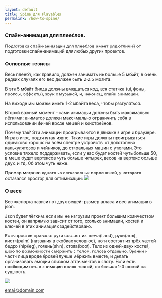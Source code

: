 ```yaml
---
layout: default
title: Spine для Playables
permalink: /how-to-spine/
---
```


### Спайн-анимация для плееблов.

Подготовка спайн-анимации для плееблов имеет ряд отличий от подготовки спайн-анимаций для любых других проектов.

### Основные тезисы

Весь плеебл, как правило, должен занимать не больше 5 мбайт, в очень редких случаях его вес должен быть 2-2.5 мбайта. 

В эти 5 мбайт билда должны вмещаться код, вся статика (ui, фоны, пропсы, эффекты), звук с музыкой, и, наконец, спайн анимации. 

На выходе мы можем иметь 1-2 мбайта веса, чтобы разгуляться. 

Второй важный момент - сами анимации должны быть максимально лёгкими: аниматор должен максимально ограничить себя в использовании фичей вроде мешей и констрейнов. 

Почему так? Эти анимации проигрываются в движке в игре и браузере. Игра в игре, подтянутая извне. Такие игры должны проигрываться одинаково хорошо на всём спектре устройств: от допотопных калькуляторов и чайников, до стиральных машин с утюгами. Это условие тяжело поддерживать, если у нас будет костей чуть больше 50, в меше будет вертексов чуть больше четырёх, весов на вертекс больше двух, и тд. Об этом чуть ниже. 

Пример метрики одного из легковесных персонажей, у которого оставался простор для оптимизации:
![]({{}}/images/howtospine/spinemetrics.png)

### О весе

Вес экспорта зависит от двух вещей: размер атласа и вес анимации в json. 

Json будет лёгким, если мы не нагрузим проект большим количеством костей, он напрямую зависит от того, сколько анимаций, костей и ключей в этих анимациях задействовано. 

Есть простое правило: руки состоят из плеча(hand), руки(arm), кисти(palm)  (названия в скобках условное), ноги состоят из трёх частей бедро (hip/leg), голень(shin), стопа(boot). Тело из одной-двух костей, шею по возможности  смёржить с телом, голова отдельно. Зрачки и части лица вроде бровей лучше мёржить вместе, и делать организовать эмоции списком аттачментов к слоту. Если есть необходимость в анимации волос-тканей, не больше 1-3 костей на сущность. 

![]({{}}/images/howtospine/skeletonexample.png)






[email@domain.com](mailto:email@domain.com)